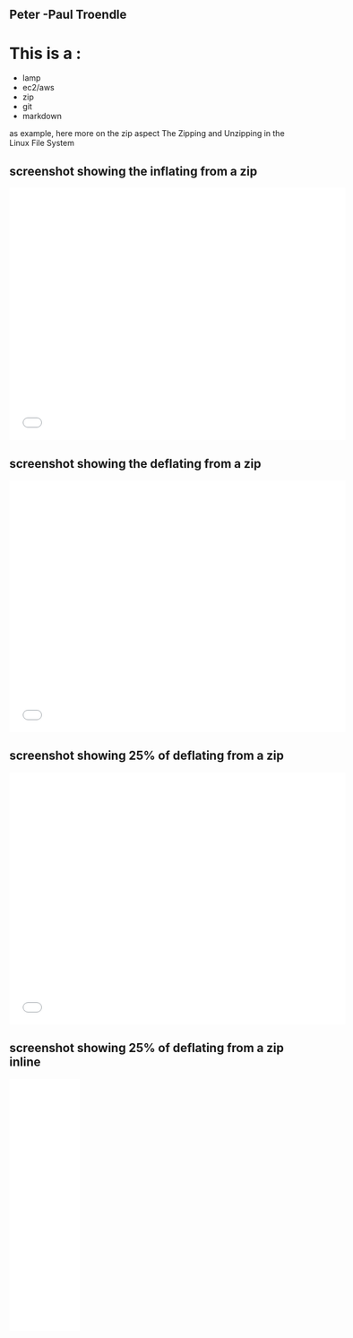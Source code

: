 
## Peter -Paul Troendle 

# This is a :

- lamp
- ec2/aws
- zip
- git
- markdown

as example, here more on the zip aspect
The Zipping and Unzipping in the Linux File System

## screenshot showing the inflating from a zip
<iframe src="../images/inflating.jpg" width="600" height="450" frameborder="0" style="border:0" allowfullscreen></iframe>

## screenshot showing the deflating from a zip
<iframe src="../images/deflating.jpg" width="600" height="450" frameborder="0" style="border:0" allowfullscreen></iframe>

## screenshot showing 25% of deflating from a zip
<iframe src="../images/deflating.jpg" width="600" height="450" frameborder="0" style="border:0" allowfullscreen></iframe>

## screenshot showing 25% of deflating from a zip inline
<iframe src="../images/deflating.jpg" width="600" height="450" frameborder="0" style="width: 25%" allowfullscreen></iframe>
